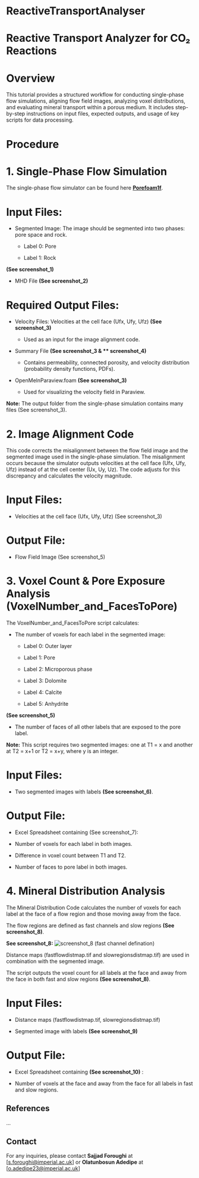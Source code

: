 # ReactiveTransportAnalyser
# Reactive Transport Analyzer for CO₂ Reactions

# Overview

This tutorial provides a structured workflow for conducting single-phase flow simulations, aligning flow field images, analyzing voxel distributions, and evaluating mineral transport within a porous medium. It includes step-by-step instructions on input files, expected outputs, and usage of key scripts for data processing.

# Procedure

# 1. Single-Phase Flow Simulation

The single-phase flow simulator can be found here **[Porefoam1f](https://github.com/ImperialCollegeLondon/poreFoam-singlePhase)**.

# Input Files:

- Segmented Image: The image should be segmented into two phases: pore space and rock.

  - Label 0: Pore

  - Label 1: Rock

**(See screenshot_1)**

- MHD File **(See screenshot_2)**

# Required Output Files:

- Velocity Files: Velocities at the cell face (Ufx, Ufy, Ufz) **(See screenshot_3)**

  - Used as an input for the image alignment code.

- Summary File **(See screenshot_3 & ** screenshot_4)**

  - Contains permeability, connected porosity, and velocity distribution (probability density functions, PDFs).

- OpenMelnParaview.foam **(See screenshot_3)**

  - Used for visualizing the velocity field in Paraview.

**Note:** The output folder from the single-phase simulation contains many files (See screenshot_3).

# 2. Image Alignment Code

This code corrects the misalignment between the flow field image and the segmented image used in the single-phase simulation. The misalignment occurs because the simulator outputs velocities at the cell face (Ufx, Ufy, Ufz) instead of at the cell center (Ux, Uy, Uz). The code adjusts for this discrepancy and calculates the velocity magnitude.

# Input Files:

- Velocities at the cell face (Ufx, Ufy, Ufz) (See screenshot_3)

# Output File:

- Flow Field Image (See screenshot_5)

# 3. Voxel Count & Pore Exposure Analysis (VoxelNumber_and_FacesToPore)

The VoxelNumber_and_FacesToPore script calculates:

- The number of voxels for each label in the segmented image:

  - Label 0: Outer layer

  - Label 1: Pore

  - Label 2: Microporous phase

  - Label 3: Dolomite

  - Label 4: Calcite

  - Label 5: Anhydrite
  
**(See screenshot_5)**

- The number of faces of all other labels that are exposed to the pore label.

**Note:** This script requires two segmented images: one at T1 = x and another at T2 = x+1 or T2 = x+y, where y is an integer.

# Input Files:

- Two segmented images with labels **(See screenshot_6)**.

# Output File:

- Excel Spreadsheet containing (See screenshot_7):

- Number of voxels for each label in both images.

- Difference in voxel count between T1 and T2.

- Number of faces to pore label in both images.

# 4. Mineral Distribution Analysis

The Mineral Distribution Code calculates the number of voxels for each label at the face of a flow region and those moving away from the face.

The flow regions are defined as fast channels and slow regions **(See screenshot_8)**.

**See screenshot_8:**
![screenshot_8 (fast channel defination)](https://github.com/user-attachments/assets/fdda27e1-fe51-4406-bc23-ab4fbb2e7406)



Distance maps (fastflowdistmap.tif and slowregionsdistmap.tif) are used in combination with the segmented image.

The script outputs the voxel count for all labels at the face and away from the face in both fast and slow regions **(See screenshot_8)**.


# Input Files:

- Distance maps (fastflowdistmap.tif, slowregionsdistmap.tif)

- Segmented image with labels **(See screenshot_9)**

# Output File:

- Excel Spreadsheet containing **(See screenshot_10)**
:

- Number of voxels at the face and away from the face for all labels in fast and slow regions.




## References
...

## Contact
For any inquiries, please contact **Sajjad Foroughi** at [s.foroughi@imperial.ac.uk] or **Olatunbosun Adedipe** at [o.adedipe23@imperial.ac.uk]
